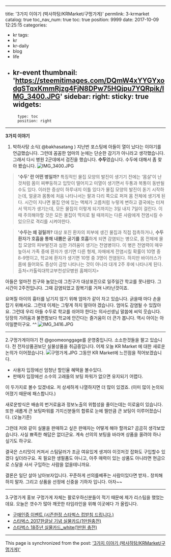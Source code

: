 
---
title: '3가지 이야기 (박사하탕/KRMarket/구멍가게)'
permlink: 3-krmarket
catalog: true
toc_nav_num: true
toc: true
position: 9999
date: 2017-10-09 12:25:15
categories:
- kr
tags:
- kr
- kr-daily
- blog
- life
- kr-event
thumbnail: 'https://steemitimages.com/DQmW4xYYGYxodgSTqxKmmRjzg4FjN8DPw75HQjpu7YQRpik/IMG_3400.JPG'
sidebar:
    right:
        sticky: true
widgets:
    -
        type: toc
        position: right
---


**3가지 이야기**

 1. 박하사탕 소식( @bakhasatang ) 
 지난번 포스팅에 아들이 열이 났다는 이야기를 언급했습니다. 그런데 꼼꼼한 엄마의 눈에는 단순한 감기가 아니라고 생각했습니다. 그래서 다시 병원 2군데에서 검진을 했습니다. **수두**였습니다. 
 수두에 대해서 좀 찾아 봤습니다. 
![IMG_3400.JPG](https://steemitimages.com/DQmW4xYYGYxodgSTqxKmmRjzg4FjN8DPw75HQjpu7YQRpik/IMG_3400.JPG)

 
> **‘수두’ 란 어떤 병일까?**
    특징적인 물집 모양의 발진이 생기기 전에는 ‘몸살’이 난 것처럼 몸이 찌뿌둥하고 입맛이 떨어지고 미열이 생기면서 두통과 복통이 동반될 수도 있다. 이러한 증상이 하루내지 이틀 있다가 물집 모양의 발진이 돋기 시작하는데, 얼굴과 몸통에 처음 나타나서는 팔과 다리 쪽으로 퍼져 몸 전체에 생기게 된다. 시간이 지나면 물집 안에 있는 액체가 고름처럼 누렇게 변하고 결국에는 터져서 딱지가 생기는데, 모든 물집이 이렇게 되기까지는 3일 내지 7일이 걸린다. 이 때 주의해야할 것은 모든 물집이 딱지로 될 때까지는 다른 사람에게 전염시킬 수 있으므로 격리를 시켜야한다.
    
>**’수두는 왜 걸릴까?**
    대상 포진 환자의 피부에 생긴 물집과 직접 접촉하거나, **수두 환자가 호흡을 통해 내뿜은 공기를 호흡**하게 되면 감염되는 병으로, 몸 전체에 물집 모양의 피부발진과 심한 가려움이 생기는 전염병이다. 이 병은 전염력이 매우 높아서 가족 중에 환자가 생기면 다른 형제, 자매에게 전염시킬 확률이 10명 중 8-9명이고, 학교에 환자가 생기면 10명 중 3명이 전염된다. 하지만 바이러스가 몸에 들어와도 증상이 금방 나타나는 것이 아니라 대개 2주 후에 나타나게 된다.  출처<카톨릭대학교부천성모병원 홈페이지> 

아들은 얼마전 친구와 놀았는데 그친구가 대상포진으로 일주일간 학교를 못나왔다. 그 시간이 2주전입니다. 그때 감염되었고 잠복기를 거쳐 나타난것이죠. 

요며칠 아이의 흉터를 남기지 않기 위해 엄마가 같이 자고 있습니다. 긁을때 마다 손을 잡기 위해서요. 그런데 이제는 그렇게 하지 말아야 겠습니다. 엄마도 감염될 수 있잖아요. 
그런데 우리 아들 수두로 학교를 쉬어야 한다는 의사선생님 말씀에 씨익 웃습니다. 당장의 가려움과 불편함보다 학교에 안간다는 즐거움이 더 큰가 봅니다. 역시 아이는 아이일뿐이구요. ^^
![IMG_3416.JPG](https://steemitimages.com/DQmSw1LEQPJ1hQeRVLTuJqA5rVVssLiqs46xasMzfzugwDC/IMG_3416.JPG)


---
2.구멍가게이야기
 전 @goomeonggage를 운영중입니다. 소소한것들을 팔고 있습니다. 전 전자상품권보단 실물상품을 취급중입니다. 어제 오늘 KR Market 에 대한 새로운 논의가 이어졌습니다.
![구멍가게.JPG](https://steemitimages.com/DQmYZyfbAxrixk7RKBWdmFw6PBtydCHch63PKaJL7pKGRnH/%EA%B5%AC%EB%A9%8D%EA%B0%80%EA%B2%8C.JPG) 
 그동안 KR Market에 느낀점을 적어보겠습니다. 
 
 - 사용자 입장에선 엄청난 할인율 혜택을 볼수있다.
 - 판매자 입장에선 소수의 고래들의 보팅 파워가 없으면 유지되기 어렵다.
 
이 두가지로 볼수 있겠네요. 저 상세하게 나열하지면 더 많이 있겠죠. (이미 많이 논의되어졌기 때문에 패스합니다.)

새로운방식은 배송의 번거로움과 정보노출의 위험성을 줄이는데는 이로움이 있습니다.  또한 새롭게 큰 보팅파워를 가지신분들의 합류로 눈에 띌만큼 큰 보팅이 이루어졌습니다. (오늘기준) 

그런데 저와 같이 실물을 판매하고 싶은 판매자는 어떻게 해야 할까요? 곰곰히 생각보았습니다. 사실 뾰족한 해답은 없더군요. 계속 선의의 보팅을 바라며 상품을 올려야 하나 싶기도 하구요. 

결국은 스티밋이 커져서 스팀달러가 조금 여유있게 생겨야 이것저것 잡화도 구입할수 있겠다 싶더라구요. 꼭 필요한 생필품도 아니고, 아주 매력이 있는 상품도 아니라면 현금으로 스달을 사서 구입하는 사람을 없을테니까요. 

결론은 일단 살아 남아보자입니다. 꾸준하게 선의를베푸는 사람이있다면 받자.. 창피해 하지 말자.  그리고 상품을 선정에 신중을 기하자 입니다.  아자~~ 
 
---
3.구멍가게 홍보
구멍가게 자체는 팔로우하신분들이 적기 때문에 제가 리스팀을 했었는데요. 오늘은 갯수가 많아 깨끗한 타임라인을 위해 이곳에다 가 올립니다. 

- [구매인증 이벤트 (시즌한정 스타벅스 컵받침 드립니다.)](https://steemit.com/kr-market/@goomeonggage/4krqpe)
- [스타벅스 2017한글날 기념 실물카드(1만원충전)](https://steemit.com/kr-market/@goomeonggage/2017-1)
- [스타벅스 18주년 실물카드_white(1만원 충전)](https://steemit.com/kr-market/@goomeonggage/18-white-1)

- - -

This page is synchronized from the post: ['3가지 이야기 (박사하탕/KRMarket/구멍가게)'](https://steemit.com/@kingbit/3-krmarket)
